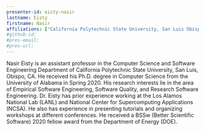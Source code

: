 ```yaml
---
presenter-id: eisty-nasir
lastname: Eisty
firstname: Nasir
affiliations: ["California Polytechnic State University, San Luis Obispo"]
#github-id: 
#pres-email: 
#pres-url: 
---
```

Nasir Eisty is an assistant professor in the Computer Science and Software Engineering Department of California Polytechnic State University, San Luis, Obispo, CA. He received his Ph.D. degree in Computer Science from the University of Alabama in Spring 2020. His research interests lie in the area of Empirical Software Engineering, Software Quality, and Research Software Engineering. Dr. Eisty has prior experience working at the Los Alamos National Lab (LANL) and National Center for Supercomputing Applications (NCSA). He also has experience in presenting tutorials and organizing workshops at different conferences. He received a BSSw (Better Scientific Software) 2020 fellow award from the Department of Energy (DOE).
